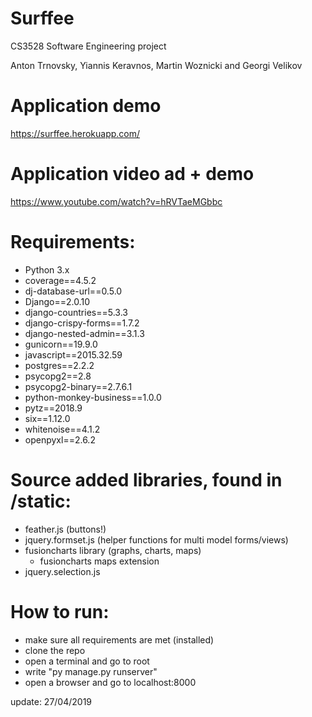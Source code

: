 # Surffee
CS3528 Software Engineering project

Anton Trnovsky, Yiannis Keravnos, Martin Woznicki and Georgi Velikov

# Application demo
https://surffee.herokuapp.com/

# Application video ad + demo
https://www.youtube.com/watch?v=hRVTaeMGbbc

# Requirements:
- Python 3.x
- coverage==4.5.2
- dj-database-url==0.5.0
- Django==2.0.10
- django-countries==5.3.3
- django-crispy-forms==1.7.2
- django-nested-admin==3.1.3
- gunicorn==19.9.0
- javascript==2015.32.59
- postgres==2.2.2
- psycopg2==2.8
- psycopg2-binary==2.7.6.1
- python-monkey-business==1.0.0
- pytz==2018.9
- six==1.12.0
- whitenoise==4.1.2
- openpyxl==2.6.2

# Source added libraries, found in /static:
- feather.js (buttons!)
- jquery.formset.js (helper functions for multi model forms/views)
- fusioncharts library (graphs, charts, maps)
    + fusioncharts maps extension
- jquery.selection.js 

# How to run:
- make sure all requirements are met (installed)
- clone the repo
- open a terminal and go to root
- write "py manage.py runserver" 
- open a browser and go to localhost:8000

update: 27/04/2019 
